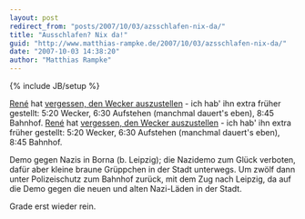 ```yaml
---
layout: post
redirect_from: "posts/2007/10/03/azsschlafen-nix-da/"
title: "Ausschlafen? Nix da!"
guid: "http://www.matthias-rampke.de/2007/10/03/azsschlafen-nix-da/"
date: "2007-10-03 14:38:20"
author: "Matthias Rampke"
---
```

{% include JB/setup %}

<a href="http://www.nerdcore.de/wp" target="_blank">Ren&eacute;</a> hat <a href="http://www.nerdcore.de/wp/2007/10/03/gahn-the-fucking-feiertag/" target="_blank">vergessen, den Wecker auszustellen</a> - ich hab' ihn extra fr&uuml;her gestellt: 5:20 Wecker, 6:30 Aufstehen (manchmal dauert's eben), 8:45 Bahnhof.
<a href="http://www.nerdcore.de/wp" target="_blank">Ren&eacute;</a> hat <a href="http://www.nerdcore.de/wp/2007/10/03/gahn-the-fucking-feiertag/" target="_blank">vergessen, den Wecker auszustellen</a> - ich hab' ihn extra fr&uuml;her gestellt: 5:20 Wecker, 6:30 Aufstehen (manchmal dauert's eben), 8:45 Bahnhof.

Demo gegen Nazis in Borna (b. Leipzig); die Nazidemo zum Gl&uuml;ck verboten, daf&uuml;r aber kleine braune Gr&uuml;ppchen in der Stadt unterwegs. Um zw&ouml;lf dann unter Polizeischutz zum Bahnhof zur&uuml;ck, mit dem Zug nach Leipzig, da auf die Demo gegen die neuen und alten Nazi-L&auml;den in der Stadt.

Grade erst wieder rein.

